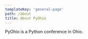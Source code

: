 ```yaml
---
templateKey: 'general-page'
path: /about
title: About PyOhio
---
```


PyOhio is a Python conference in Ohio.